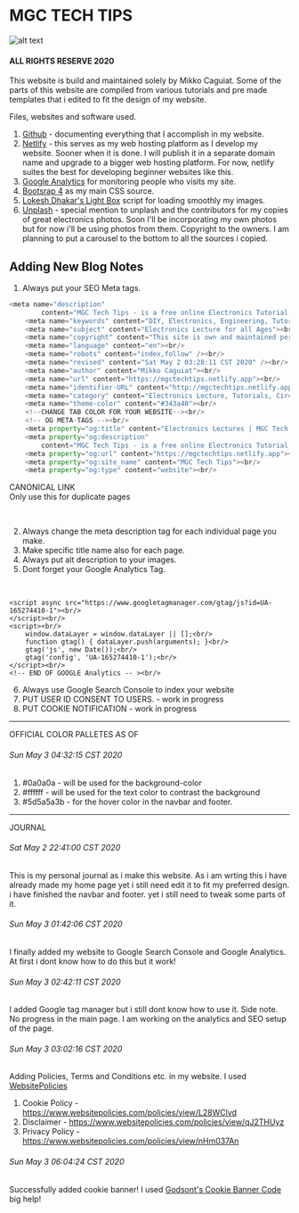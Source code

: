 
# MGC TECH TIPS 
![alt text](https://mgctechtips.netlify.app/images/LOGO%20WITH%20BACKGROUND/LOGO-BG.png "MGC TECH TIPS")
#### ALL RIGHTS RESERVE 2020

This website is build and maintained solely by Mikko Caguiat.
Some of the parts of this website are compiled from various tutorials and pre made templates
that i edited to fit the design of my website.

Files, websites and software used.
1. [Github](https://github.com/) - documenting everything that I accomplish in my website.
2. [Netlify](https://netlify.com/) - this serves as my web hosting platform as I develop my website. Sooner when it is done. I will publish it in a separate domain name and upgrade to a bigger web hosting platform. For now, netlify suites the best for developing beginner websites like this.
3. [Google Analytics](https://analytics.google.com/analytics/web/) for monitoring people who visits my site.
4. [Bootsrap 4](https://getbootstrap.com/) as my main CSS source.
5. [Lokesh Dhakar's Light Box](https://lokeshdhakar.com/projects/lightbox2/) script for loading smoothly my images. 
6. [Unplash](https://unsplash.com/) - special mention to unplash and the contributors for my copies of great electronics photos. Soon I'll be incorporating my own photos but for now i'll be using photos from them. Copyright to the owners. I am planning to put a carousel to the bottom to all the sources i copied. 



## Adding New Blog Notes
1. Always put your SEO Meta tags.
    <br/>
```python
<meta name="description"
        content="MGC Tech Tips - is a free online Electronics Tutorial Resource for beginners, hobbyist and students who want to pursue a field in Electronics. This site is a collection of all the note-lectures, circuits and electronic projects that i compiled here in MGC Tech Tips site."><br/>
    <meta name="keywords" content="DIY, Electronics, Engineering, Tutorial"><br/>
    <meta name="subject" content="Electronics Lecture for all Ages"><br/>
    <meta name="copyright" content="This site is own and maintained personally by MGC Tech Tips Groups"><br/>
    <meta name="language" content="en"><br/>
    <meta name="robots" content="index,follow" /><br/>
    <meta name="revised" content="Sat May 2 03:28:11 CST 2020" /><br/>
    <meta name="author" content="Mikko Caguiat"><br/>
    <meta name="url" content="https://mgctechtips.netlify.app"><br/>
    <meta name="identifier-URL" content="http://mgctechtips.netlify.app"><br/>
    <meta name="category" content="Electronics Lecture, Tutorials, Circuits, and DIY Projects"><br/>
    <meta name="theme-color" content="#343a40"><br/>
    <!--CHANGE TAB COLOR FOR YOUR WEBSITE--><br/>
    <!-- OG META-TAGS --><br/>
    <meta property="og:title" content="Electronics Lectures | MGC Tech Tips"><br/>
    <meta property="og:description"
        content="MGC Tech Tips - is a free online Electronics Tutorial Resource for beginners, hobbyist and students who want to pursue a field in Electronics. This site is a collection of all the note-lectures, circuits and electronic projects that i compiled here in MGC Tech Tips site."><br/>
    <meta property="og:url" content="https://mgctechtips.netlify.app"><br/>
    <meta property="og:site_name" content="MGC Tech Tips"><br/>
    <meta property="og:type" content="website"><br/>
```
CANONICAL LINK<br/>
Only use this for duplicate pages<br/>
<link rel="canonical" href="https://mgctechtips.netlify.app"><br/>

2. Always change the meta description tag for each individual page you make.
3. Make specific title name also for each page.
4. Always put alt description to your images.
5. Dont forget your Google Analytics Tag.<br/>
<!-- Global site tag (gtag.js) - Google Analytics --><br/>
    <script async src="https://www.googletagmanager.com/gtag/js?id=UA-165274410-1"><br/>
    </script><br/>
    <script><br/>
        window.dataLayer = window.dataLayer || [];<br/>
        function gtag() { dataLayer.push(arguments); }<br/>
        gtag('js', new Date());<br/>
        gtag('config', 'UA-165274410-1');<br/>
    </script><br/>
    <!-- END OF GOOGLE Analytics -- ><br/>
6. Always use Google Search Console to index your website
7. PUT USER ID CONSENT TO USERS. - work in progress
8. PUT COOKIE NOTIFICATION - work in progress
<hr/>
OFFICIAL COLOR PALLETES AS OF <br/>

###### Sun May 3 04:32:15 CST 2020

1. #0a0a0a - will be used for the background-color
2. #ffffff -  will be used for the text color to contrast the background
3. #5d5a5a3b - for the hover color in the navbar and footer.<!--EDITING THIS SOON IF NOT GOOD FOR THE DESIGN-->
 
<hr/>
JOURNAL

###### Sat May 2 22:41:00 CST 2020

This is my personal journal as i make this website. As i am 
wrting this i have already made my home page yet i still need edit it to fit my preferred design. i have finished the navbar and footer. yet i still need to tweak some parts of it.

###### Sun May 3 01:42:06 CST 2020
I finally added my website to Google Search Console and Google Analytics. At first i dont know how to do this but it work!


###### Sun May 3 02:42:11 CST 2020
I added Google tag manager but i still dont know how to use it.
Side note. No progress in the main page. I am working on the analytics and SEO setup of the page.

###### Sun May 3 03:02:16 CST 2020
Adding Policies, Terms and Conditions etc. in my website. I used [WebsitePolicies](https://www.websitepolicies.com/)
1. Cookie Policy - https://www.websitepolicies.com/policies/view/L28WClvd
2. Disclaimer - https://www.websitepolicies.com/policies/view/qJ2THUyz
3. Privacy Policy - https://www.websitepolicies.com/policies/view/nHm037An




###### Sun May 3 06:04:24 CST 2020
Successfully added cookie banner!
I used [Godsont's Cookie Banner Code](https://github.com/Godsont/Cookie-Consent-Banner) big help!





  


